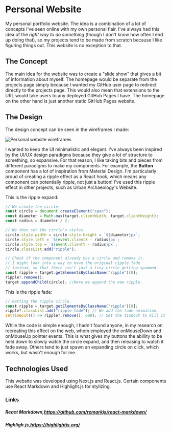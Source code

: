 # Personal Website

My personal portfolio website. The idea is a combination of a lot of concepts
I've seen online with my own personal flair. I've always had this idea of the
*right way to do something* (though I don't know how often I end up doing that),
so my projects tend to be made from scratch because I like figuring things out.
This website is no exception to that.

## The Concept

The main idea for the website was to create a "slide show" that gives a bit of
information about myself. The homepage would be separate from the projects page
simply because I wanted my GitHub user page to redirect directly to the projects
page. This would also mean that extensions to the URL would take users to any
deployed GitHub Pages I have. The homepage on the other hand is just another static
GitHub Pages website.

## The Design

The design concept can be seen in the wireframes I made:

![Personal website wireframes](/images/kalvin-portfolio/wireframes.jpg)

I wanted to keep the UI minimalistic and elegant. I've always been inspired by
the UI/UX design paradigms because they give a lot of structure to something, so
expansive. For that reason, I like taking bits and pieces from different paradigms
to make my components. For example, the **Button** component has a lot of inspiration
from Material Design. I'm particularly proud of creating a ripple effect as a
React hook, which means any component can potentially ripple, not just a button!
I've used this ripple effect in other projects, such as Urban Archaeology's
Website.

This is the ripple expand:
```js
// We create the circle.
const circle = document.createElement("span");
const diameter = Math.max(target.clientWidth, target.clientHeight);
const radius = diameter / 2;

// We then set the circle's styles.
circle.style.width = circle.style.height = `${diameter}px`;
circle.style.left = `${event.clientX - radius}px`;
circle.style.top = `${event.clientY - radius}px`;
circle.classList.add("ripple");

// Check if the component already has a circle and remove it.
// I might look into a way to have the original ripple fade
// instead, so that there isn't just a tiny circle getting spammed.
const ripple = target.getElementsByClassName("ripple")[0];
ripple?.remove();
target.appendChild(circle); //Here we append the new ripple.
```

This is the ripple fade:
```js
// Getting the ripple circle.
const ripple = target.getElementsByClassName("ripple")[0];
ripple?.classList.add("ripple-fade"); // We add the fade animation.
setTimeout(() => ripple?.remove(), 600); // Set the timeout to kill it once the animation is over.
```

While the code is simple enough, I hadn't found anyone, in my research on recreating this
effect on the web, whom employed the onMouseDown and onMouseUp pointer events. This is what
gives my buttons the abillity to be held down to slowly watch the circle expand, and then
releasing to watch it fade away. Others tend to just spawn an expanding circle on click, which
works, but wasn't enough for me.

## Technologies Used

This website was developed using Next.js and React.js. Certain components
use React Markdown and Highlight.js for stylizing.

### Links
##### React Markdown,https://github.com/remarkjs/react-markdown/
##### Highligh.js,https://highlightjs.org/
